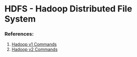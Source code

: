 # HDFS - Hadoop Distributed File System

### References:
1. [Hadoop v1 Commands](https://github.com/animenon/Tech-FAQs/blob/master/bigdata/hadoop/hdfs_v1_commands.md)
2. [Hadoop v2 Commands](https://github.com/animenon/Tech-FAQs/blob/master/bigdata/hadoop/hdfs_v2_commands.md)
